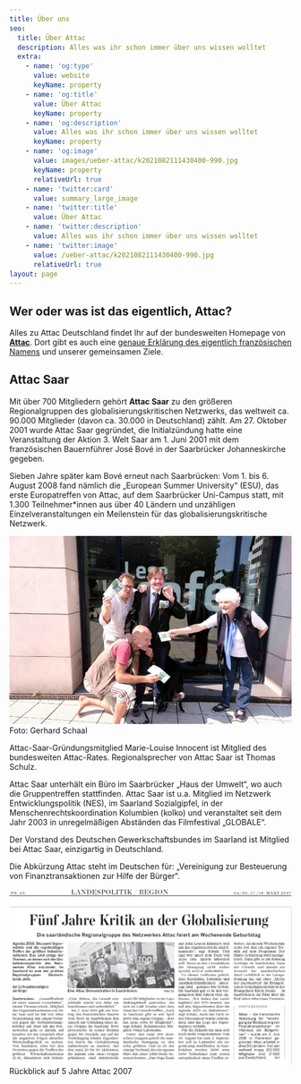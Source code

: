 ```yaml
---
title: Über uns
seo:
  title: Über Attac
  description: Alles was ihr schon immer über uns wissen wolltet
  extra:
    - name: 'og:type'
      value: website
      keyName: property
    - name: 'og:title'
      value: Über Attac
      keyName: property
    - name: 'og:description'
      value: Alles was ihr schon immer über uns wissen wolltet
      keyName: property
    - name: 'og:image'
      value: images/ueber-attac/k2021082111430400-990.jpg
      keyName: property
      relativeUrl: true
    - name: 'twitter:card'
      value: summary_large_image
    - name: 'twitter:title'
      value: Über Attac
    - name: 'twitter:description'
      value: Alles was ihr schon immer über uns wissen wolltet
    - name: 'twitter:image'
      value: /ueber-attac/k2021082111430400-990.jpg
      relativeUrl: true
layout: page
---
```

## Wer oder was ist das eigentlich, Attac?

Alles zu Attac Deutschland findet Ihr auf der bundesweiten Homepage von [**Attac**](www.attac.de). Dort gibt es auch eine [genaue Erklärung des eigentlich französischen Namens](https://www.attac.de/was-ist-attac) und unserer gemeinsamen Ziele.

## Attac Saar

Mit über 700 Mitgliedern gehört **Attac Saar** zu den größeren Regionalgruppen des globalisierungskritischen Netzwerks, das weltweit ca. 90.000 Mitglieder (davon ca. 30.000 in Deutschland) zählt. Am 27. Oktober 2001 wurde Attac Saar gegründet, die Initialzündung hatte eine Veranstaltung der Aktion 3. Welt Saar am 1. Juni 2001 mit dem französischen Bauernführer José Bové in der Saarbrücker Johanneskirche gegeben.

Sieben Jahre später kam Bové erneut nach Saarbrücken: Vom 1. bis 6. August 2008 fand nämlich die „European Summer University“ (ESU), das erste Europatreffen von Attac, auf dem Saarbrücker Uni-Campus statt, mit 1.300 Teilnehmer\*innen aus über 40 Ländern und unzähligen Einzelveranstaltungen ein Meilenstein für das globalisierungskritische Netzwerk.

![Attak in Aktion](/ueber-attac/images/k2021082111430400-990.jpg)
Foto: Gerhard Schaal

Attac-Saar-Gründungsmitglied Marie-Louise Innocent ist Mitglied des bundesweiten Attac-Rates. Regionalsprecher von Attac Saar ist Thomas Schulz.

Attac Saar unterhält ein Büro im Saarbrücker „Haus der Umwelt“, wo auch die Gruppentreffen stattfinden. Attac Saar ist u.a. Mitglied im Netzwerk Entwicklungspolitik (NES), im Saarland Sozialgipfel, in der Menschenrechtskoordination Kolumbien (kolko) und veranstaltet seit dem Jahr 2003 in unregelmäßigen Abständen das Filmfestival „GLOBALE“.

Der Vorstand des Deutschen Gewerkschaftsbundes im Saarland ist Mitglied bei Attac Saar, einzigartig in Deutschland.

Die Abkürzung Attac steht im Deutschen für: „Vereinigung zur Besteuerung von Finanztransaktionen zur Hilfe der Bürger“.

![5 Jahre Attac](/ueber-attac/images/5-jahre-attac.png)
Rückblick auf 5 Jahre Attac 2007
